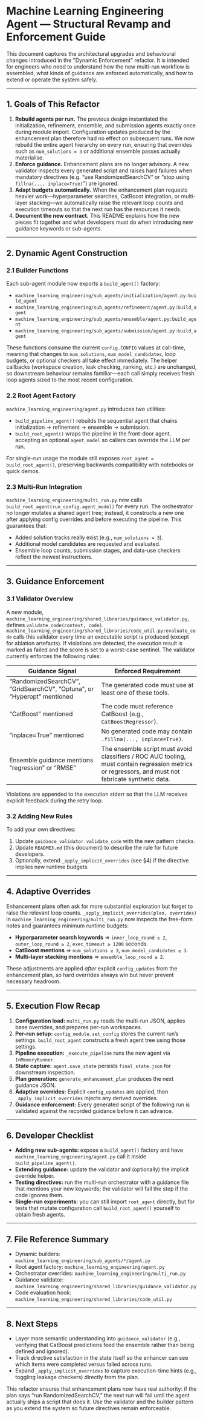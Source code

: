 # Machine Learning Engineering Agent — Structural Revamp and Enforcement Guide

This document captures the architectural upgrades and behavioural changes introduced in the "Dynamic Enforcement" refactor.  It is intended for engineers who need to understand how the new multi-run workflow is assembled, what kinds of guidance are enforced automatically, and how to extend or operate the system safely.

---

## 1. Goals of This Refactor

1. **Rebuild agents per run.**  The previous design instantiated the initialization, refinement, ensemble, and submission agents exactly once during module import.  Configuration updates produced by the enhancement plan therefore had no effect on subsequent runs.  We now rebuild the entire agent hierarchy on every run, ensuring that overrides such as `num_solutions = 3` or additional ensemble passes actually materialise.
2. **Enforce guidance.**  Enhancement plans are no longer advisory.  A new validator inspects every generated script and raises hard failures when mandatory directives (e.g. “use RandomizedSearchCV” or “stop using `fillna(..., inplace=True)`”) are ignored.
3. **Adapt budgets automatically.**  When the enhancement plan requests heavier work—hyperparameter searches, CatBoost integration, or multi-layer stacking—we automatically raise the relevant loop counts and execution timeouts so that the next run has the resources it needs.
4. **Document the new contract.**  This README explains how the new pieces fit together and what developers must do when introducing new guidance keywords or sub-agents.

---

## 2. Dynamic Agent Construction

### 2.1 Builder Functions

Each sub-agent module now exports a `build_agent()` factory:

- `machine_learning_engineering/sub_agents/initialization/agent.py:build_agent`
- `machine_learning_engineering/sub_agents/refinement/agent.py:build_agent`
- `machine_learning_engineering/sub_agents/ensemble/agent.py:build_agent`
- `machine_learning_engineering/sub_agents/submission/agent.py:build_agent`

These functions consume the current `config.CONFIG` values at call-time, meaning that changes to `num_solutions`, `num_model_candidates`, loop budgets, or optional checkers all take effect immediately.  The helper callbacks (workspace creation, leak checking, ranking, etc.) are unchanged, so downstream behaviour remains familiar—each call simply receives fresh loop agents sized to the most recent configuration.

### 2.2 Root Agent Factory

`machine_learning_engineering/agent.py` introduces two utilities:

- `build_pipeline_agent()` rebuilds the sequential agent that chains initialization → refinement → ensemble → submission.
- `build_root_agent()` wraps the pipeline in the front-door agent, accepting an optional `agent_model` so callers can override the LLM per run.

For single-run usage the module still exposes `root_agent = build_root_agent()`, preserving backwards compatibility with notebooks or quick demos.

### 2.3 Multi-Run Integration

`machine_learning_engineering/multi_run.py` now calls `build_root_agent(run_config.agent_model)` for every run.  The orchestrator no longer mutates a shared agent tree; instead, it constructs a new one after applying config overrides and before executing the pipeline.  This guarantees that:

- Added solution tracks really exist (e.g., `num_solutions = 3`).
- Additional model candidates are requested and evaluated.
- Ensemble loop counts, submission stages, and data-use checkers reflect the newest instructions.

---

## 3. Guidance Enforcement

### 3.1 Validator Overview

A new module, `machine_learning_engineering/shared_libraries/guidance_validator.py`, defines `validate_code(context, code)`.  `machine_learning_engineering/shared_libraries/code_util.py:evaluate_code` calls this validator every time an executable script is produced (except for ablation artefacts).  If violations are detected, the execution result is marked as failed and the score is set to a worst-case sentinel.  The validator currently enforces the following rules:

| Guidance Signal | Enforced Requirement |
|-----------------|----------------------|
| “RandomizedSearchCV”, “GridSearchCV”, “Optuna”, or “Hyperopt” mentioned | The generated code must use at least one of these tools. |
| “CatBoost” mentioned | The code must reference CatBoost (e.g., `CatBoostRegressor`). |
| “inplace=True” mentioned | No generated code may contain `.fillna(..., inplace=True)`. |
| Ensemble guidance mentions “regression” or “RMSE” | The ensemble script must avoid classifiers / ROC AUC tooling, must contain regression metrics or regressors, and must not fabricate synthetic data. |

Violations are appended to the execution stderr so that the LLM receives explicit feedback during the retry loop.

### 3.2 Adding New Rules

To add your own directives:

1. Update `guidance_validator.validate_code` with the new pattern checks.
2. Update `README3.md` (this document) to describe the rule for future developers.
3. Optionally, extend `_apply_implicit_overrides` (see §4) if the directive implies new runtime budgets.

---

## 4. Adaptive Overrides

Enhancement plans often ask for more substantial exploration but forget to raise the relevant loop counts.  `_apply_implicit_overrides(plan, overrides)` in `machine_learning_engineering/multi_run.py` now inspects the free-form notes and guarantees minimum runtime budgets:

- **Hyperparameter search keywords** ⇒ `inner_loop_round ≥ 2`, `outer_loop_round ≥ 2`, `exec_timeout ≥ 1200` seconds.
- **CatBoost mentions** ⇒ `num_solutions ≥ 3`, `num_model_candidates ≥ 3`.
- **Multi-layer stacking mentions** ⇒ `ensemble_loop_round ≥ 2`.

These adjustments are applied *after* explicit `config_updates` from the enhancement plan, so hard overrides always win but never prevent necessary headroom.

---

## 5. Execution Flow Recap

1. **Configuration load:** `multi_run.py` reads the multi-run JSON, applies base overrides, and prepares per-run workspaces.
2. **Per-run setup:** `config_module.set_config` stores the current run’s settings.  `build_root_agent` constructs a fresh agent tree using those settings.
3. **Pipeline execution:** `_execute_pipeline` runs the new agent via `InMemoryRunner`.
4. **State capture:** `agent.save_state` persists `final_state.json` for downstream inspection.
5. **Plan generation:** `generate_enhancement_plan` produces the next guidance JSON.
6. **Adaptive overrides:** Explicit `config_updates` are applied, then `_apply_implicit_overrides` injects any derived overrides.
7. **Guidance enforcement:** Every generated script of the following run is validated against the recorded guidance before it can advance.

---

## 6. Developer Checklist

- **Adding new sub-agents:** expose a `build_agent()` factory and have `machine_learning_engineering/agent.py` call it inside `build_pipeline_agent()`.
- **Extending guidance:** update the validator and (optionally) the implicit override helper.
- **Testing directives:** run the multi-run orchestrator with a guidance file that mentions your new keywords; the validator will fail the step if the code ignores them.
- **Single-run experiments:** you can still import `root_agent` directly, but for tests that mutate configuration call `build_root_agent()` yourself to obtain fresh agents.

---

## 7. File Reference Summary

- Dynamic builders: `machine_learning_engineering/sub_agents/*/agent.py`
- Root agent factory: `machine_learning_engineering/agent.py`
- Orchestrator overrides: `machine_learning_engineering/multi_run.py`
- Guidance validator: `machine_learning_engineering/shared_libraries/guidance_validator.py`
- Code evaluation hook: `machine_learning_engineering/shared_libraries/code_util.py`

---

## 8. Next Steps

- Layer more semantic understanding into `guidance_validator` (e.g., verifying that CatBoost predictions feed the ensemble rather than being defined and ignored).
- Track directive satisfaction in the state itself so the enhancer can see which items were completed versus failed across runs.
- Expand `_apply_implicit_overrides` to capture execution-time hints (e.g., toggling leakage checkers) directly from the plan.

This refactor ensures that enhancement plans now have real authority: if the plan says “run RandomizedSearchCV,” the next run will fail until the agent actually ships a script that does it.  Use the validator and the builder pattern as you extend the system so future directives remain enforceable.
